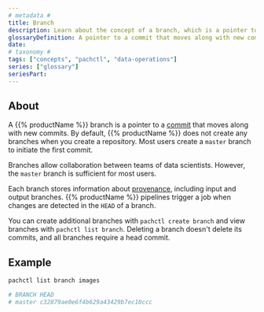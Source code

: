 ```yaml
---
# metadata # 
title: Branch
description: Learn about the concept of a branch, which is a pointer to a commit that moves along with new commits as they are submitted. 
glossaryDefinition: A pointer to a commit that moves along with new commits as they are submitted.
date: 
# taxonomy #
tags: ["concepts", "pachctl", "data-operations"]
series: ["glossary"]
seriesPart:
--- 
```


## About 
A {{% productName %}} branch is a pointer to a [commit](/{{%release%}}/learn/glossary/commit) that moves along with new commits. By default, {{% productName %}} does not create any branches when you create a repository. Most users create a `master` branch to initiate the first commit.

Branches allow collaboration between teams of data scientists. However, the `master` branch is sufficient for most users.

Each branch stores information about [provenance](/{{%release%}}/learn/glossary/provenance), including input and output branches. {{% productName %}} pipelines trigger a job when changes are detected in the `HEAD` of a branch.

You can create additional branches with `pachctl create branch` and view branches with `pachctl list branch`. Deleting a branch doesn't delete its commits, and all branches require a head commit.

## Example

```s
pachctl list branch images

# BRANCH HEAD
# master c32879ae0e6f4b629a43429b7ec10ccc
```